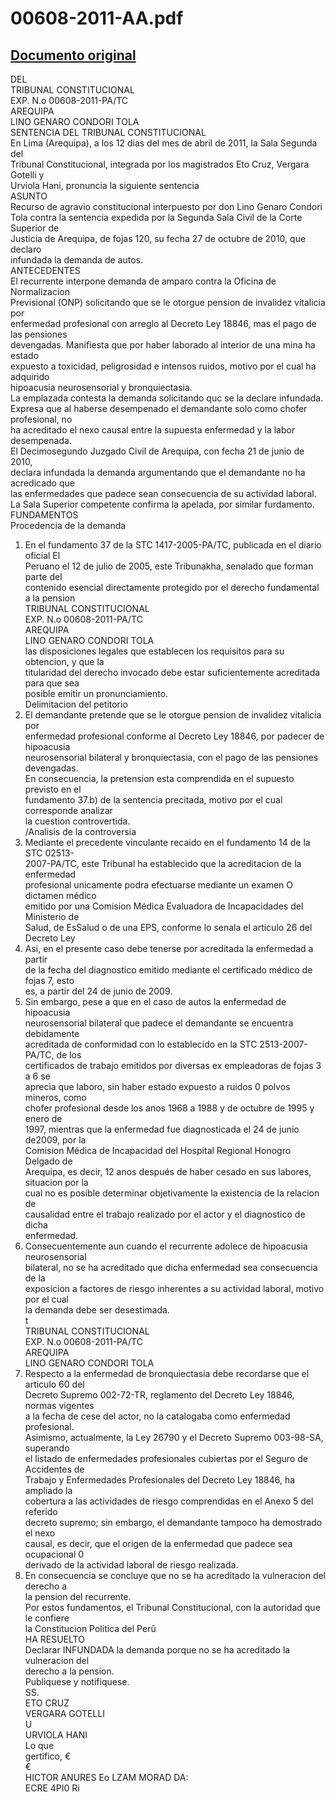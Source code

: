 
00608-2011-AA.pdf
=================
  
[Documento original](https://tc.gob.pe/jurisprudencia/2011/00608-2011-AA.pdf)  
---  
DEL  
TRIBUNAL CONSTITUCIONAL  
EXP. N.o 00608-2011-PA/TC  
AREQUIPA  
LINO GENARO CONDORI TOLA  
SENTENCIA DEL TRIBUNAL CONSTITUCIONAL  
En Lima (Arequipa), a los 12 dias del mes de abril de 2011, la Sala Segunda del  
Tribunal Constitucional, integrada por los magistrados Eto Cruz, Vergara Gotelli y  
Urviola Hani, pronuncia la siguiente sentencia  
ASUNTO  
Recurso de agravio constitucional interpuesto por don Lino Genaro Condori  
Tola contra la sentencia expedida por la Segunda Sala Civil de la Corte Superior de  
Justicia de Arequipa, de fojas 120, su fecha 27 de octubre de 2010, que declaro  
infundada la demanda de autos.  
ANTECEDENTES  
El recurrente interpone demanda de amparo contra la Oficina de Normalizacion  
Previsional (ONP) solicitando que se le otorgue pension de invalidez vitalicia por  
enfermedad profesional con arreglo al Decreto Ley 18846, mas el pago de las pensiones  
devengadas. Manifiesta que por haber laborado al interior de una mina ha estado  
expuesto a toxicidad, peligrosidad e intensos ruidos, motivo por el cual ha adquirido  
hipoacusia neurosensorial y bronquiectasia.  
La emplazada contesta la demanda solicitando quc se la declare infundada.  
Expresa que al haberse desempenado el demandante solo como chofer profesional, no  
ha acreditado el nexo causal entre la supuesta enfermedad y la labor desempenada.  
El Decimosegundo Juzgado Civil de Arequipa, con fecha 21 de junio de 2010,  
declara infundada la demanda argumentando que el demandante no ha acredicado que  
las enfermedades que padece sean consecuencia de su actividad laboral.  
La Sala Superior competente confirma la apelada, por similar furdamento.  
FUNDAMENTOS  
Procedencia de la demanda  
1. En el fundamento 37 de la STC 1417-2005-PA/TC, publicada en el diario oficial El  
Peruano el 12 de julio de 2005, este Tribunakha, senalado que forman parte del  
contenido esencial directamente protegido por el derecho fundamental a la pension  
TRIBUNAL CONSTITUCIONAL  
EXP. N.o 00608-2011-PA/TC  
AREQUIPA  
LINO GENARO CONDORI TOLA  
las disposiciones legales que establecen los requisitos para su obtencion, y que la  
titularidad del derecho invocado debe estar suficientemente acreditada para que sea  
posible emitir un pronunciamiento.  
Delimitacion del petitorio  
2. El demandante pretende que se le otorgue pension de invalidez vitalicia por  
enfermedad profesional conforme al Decreto Ley 18846, por padecer de hipoacusia  
neurosensorial bilateral y bronquiectasia, con el pago de las pensiones devengadas.  
En consecuencia, la pretension esta comprendida en el supuesto previsto en el  
fundamento 37.b) de la sentencia precitada, motivo por el cual corresponde analizar  
la cuestion controvertida.  
/Analisis de la controversia  
3. Mediante el precedente vinculante recaido en el fundamento 14 de la STC 02513-  
2007-PA/TC, este Tribunal ha establecido que la acreditacion de la enfermedad  
profesional unicamente podra efectuarse mediante un examen O dictamen médico  
emitido por una Comision Médica Evaluadora de Incapacidades del Ministerio de  
Salud, de EsSalud o de una EPS, conforme lo senala el articulo 26 del Decreto Ley  
19990. Asi, en el presente caso debe tenerse por acreditada la enfermedad a partir  
de la fecha del diagnostico emitido mediante el certificado médico de fojas 7, esto  
es, a partir del 24 de junio de 2009.  
4. Sin embargo, pese a que en el caso de autos la enfermedad de hipoacusia  
neurosensorial bilateral que padece el demandante se encuentra debidamente  
acreditada de conformidad con lo establecido en la STC 2513-2007-PA/TC, de los  
certificados de trabajo emitidos por diversas ex empleadoras de fojas 3 a 6 se  
aprecia que laboro, sin haber estado expuesto a ruidos 0 polvos mineros, como  
chofer profesional desde los anos 1968 a 1988 y de octubre de 1995 y enero de  
1997, mientras que la enfermedad fue diagnosticada el 24 de junio de2009, por la  
Comision Médica de Incapacidad del Hospital Regional Honogro Delgado de  
Arequipa, es decir, 12 anos después de haber cesado en sus labores, situacion por la  
cual no es posible determinar objetivamente la existencia de la relacion de  
causalidad entre el trabajo realizado por el actor y el diagnostico de dicha  
enfermedad.  
5. Consecuentemente aun cuando el recurrente adolece de hipoacusia neurosensorial  
bilateral, no se ha acreditado que dicha enfermedad sea consecuencia de la  
exposicion a factores de riesgo inherentes a su actividad laboral, motivo por el cual  
la demanda debe ser desestimada.  
t  
TRIBUNAL CONSTITUCIONAL  
EXP. N.o 00608-2011-PA/TC  
AREQUIPA  
LINO GENARO CONDORI TOLA  
6. Respecto a la enfermedad de bronquiectasia debe recordarse que el articulo 60 del  
Decreto Supremo 002-72-TR, reglamento del Decreto Ley 18846, normas vigentes  
a la fecha de cese del actor, no la catalogaba como enfermedad profesional.  
Asimismo, actualmente, la Ley 26790 y el Decreto Supremo 003-98-SA, superando  
el listado de enfermedades profesionales cubiertas por el Seguro de Accidentes de  
Trabajo y Enfermedades Profesionales del Decreto Ley 18846, ha ampliado la  
cobertura a las actividades de riesgo comprendidas en el Anexo 5 del referido  
decreto supremo; sin embargo, el demandante tampoco ha demostrado el nexo  
causal, es decir, que el origen de la enfermedad que padece sea ocupacional 0  
derivado de la actividad laboral de riesgo realizada.  
7. En consecuencia se concluye que no se ha acreditado la vulneracion del derecho a  
la pension del recurrente.  
Por estos fundamentos, el Tribunal Constitucional, con la autoridad que le confiere  
la Constitucion Politica del Perû  
HA RESUELTO  
Declarar INFUNDADA la demanda porque no se ha acreditado la vulneracion del  
derecho a la pension.  
Publiquese y notifiquese.  
SS.  
ETO CRUZ  
VERGARA GOTELLI  
U  
URVIOLA HANI  
Lo que  
gertifico, €  
€  
HICTOR ANURES Eo LZAM MORAD DA:  
ECRE 4PI0 Ri